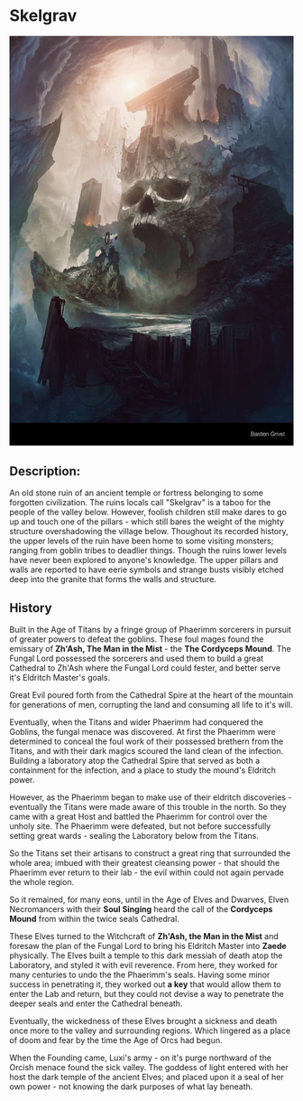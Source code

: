 # Skelgrav

![Skelgrav](/src/skelgrav.png "Skelgrav")

## Description: 
An old stone ruin of an ancient temple or fortress belonging to some forgotten civilization. The ruins locals call "Skelgrav" is a taboo for the people of the valley below. However, foolish children still make dares to go up and touch one of the pillars - which still bares the weight of the mighty structure overshadowing the village below. Thoughout its recorded history, the upper levels of the ruin have been home to some visiting monsters; ranging from goblin tribes to deadlier things. Though the ruins lower levels have never been explored to anyone's knowledge. The upper pillars and walls are reported to have eerie symbols and strange busts visibly etched deep into the granite that forms the walls and structure.

## History

Built in the Age of Titans by a fringe group of Phaerimm sorcerers in pursuit of greater powers to defeat the goblins. These foul mages found the emissary of **Zh'Ash, The Man in the Mist** - the **The Cordyceps Mound**. The Fungal Lord possessed the sorcerers and used them to build a great Cathedral to Zh'Ash where the Fungal Lord could fester, and better serve it's Eldritch Master's goals. 

Great Evil poured forth from the Cathedral Spire at the heart of the mountain for generations of men, corrupting the land and consuming all life to it's will. 

Eventually, when the Titans and wider Phaerimm had conquered the Goblins, the fungal menace was discovered. At first the Phaerimm were determined to conceal the foul work of their possessed brethern from the Titans, and with their dark magics scoured the land clean of the infection. Building a laboratory atop the Cathedral Spire that served as both a containment for the infection, and a place to study the mound's Eldritch power. 

However, as the Phaerimm began to make use of their eldritch discoveries - eventually the Titans were made aware of this trouble in the north. So they came with a great Host and battled the Phaerimm for control over the unholy site. The Phaerimm were defeated, but not before successfully setting great wards - sealing the Laboratory below from the Titans. 

So the Titans set their artisans to construct a great ring that surrounded the whole area; imbued with their greatest cleansing power - that should the Phaerimm ever return to their lab - the evil within could not again pervade the whole region. 

So it remained, for many eons, until in the Age of Elves and Dwarves, Elven Necromancers with their **Soul Singing** heard the call of the **Cordyceps Mound** from within the twice seals Cathedral. 

These Elves turned to the Witchcraft of **Zh'Ash, the Man in the Mist** and foresaw the plan of the Fungal Lord to bring his Eldritch Master into **Zaede** physically. The Elves built a temple to this dark messiah of death atop the Laboratory, and styled it with evil reverence. From here, they worked for many centuries to undo the the Phaerimm's seals. Having some minor success in penetrating it, they worked out **a key** that would allow them to enter the Lab and return, but they could not devise a way to penetrate the deeper seals and enter the Cathedral beneath. 

Eventually, the wickedness of these Elves brought a sickness and death once more to the valley and surrounding regions. Which lingered as a place of doom and fear by the time the Age of Orcs had begun. 

When the Founding came, Luxi's army - on it's purge northward of the Orcish menace found the sick valley. The goddess of light entered with her host the dark temple of the ancient Elves; and placed upon it a seal of her own power - not knowing the dark purposes of what lay beneath. 